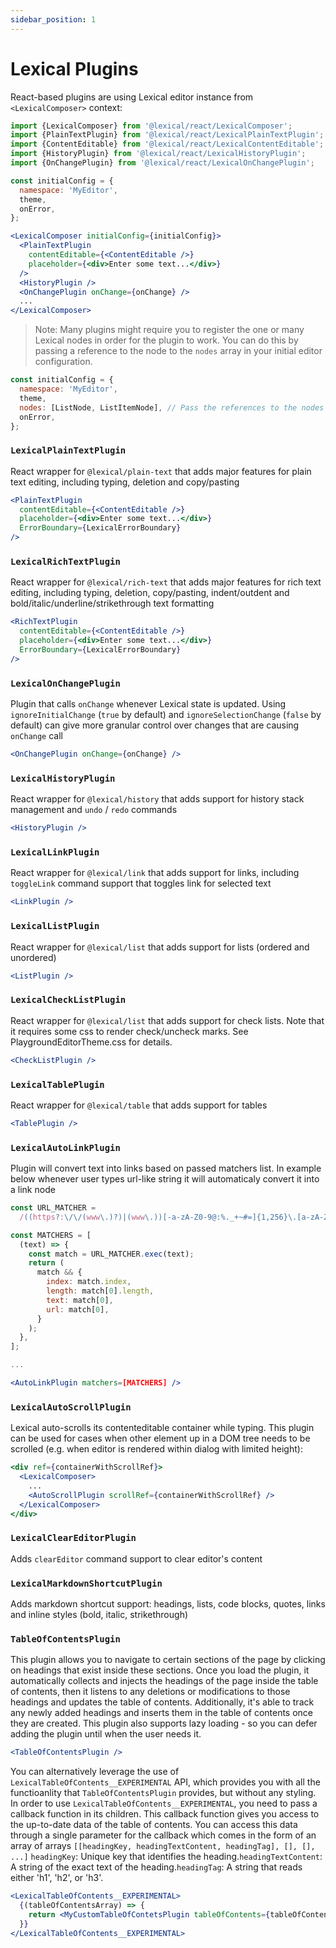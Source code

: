 ```yaml
---
sidebar_position: 1
---
```


# Lexical Plugins

React-based plugins are using Lexical editor instance from `<LexicalComposer>` context:

```js
import {LexicalComposer} from '@lexical/react/LexicalComposer';
import {PlainTextPlugin} from '@lexical/react/LexicalPlainTextPlugin';
import {ContentEditable} from '@lexical/react/LexicalContentEditable';
import {HistoryPlugin} from '@lexical/react/LexicalHistoryPlugin';
import {OnChangePlugin} from '@lexical/react/LexicalOnChangePlugin';
```

```jsx
const initialConfig = {
  namespace: 'MyEditor', 
  theme,
  onError,
};

<LexicalComposer initialConfig={initialConfig}>
  <PlainTextPlugin
    contentEditable={<ContentEditable />}
    placeholder={<div>Enter some text...</div>}
  />
  <HistoryPlugin />
  <OnChangePlugin onChange={onChange} />
  ...
</LexicalComposer>
```

> Note: Many plugins might require you to register the one or many Lexical nodes in order for the plugin to work. You can do this by passing a reference to the node to the `nodes` array in your initial editor configuration.

```jsx
const initialConfig = {
  namespace: 'MyEditor', 
  theme,
  nodes: [ListNode, ListItemNode], // Pass the references to the nodes here
  onError,
};
```

### `LexicalPlainTextPlugin`

React wrapper for `@lexical/plain-text` that adds major features for plain text editing, including typing, deletion and copy/pasting

```jsx
<PlainTextPlugin
  contentEditable={<ContentEditable />}
  placeholder={<div>Enter some text...</div>}
  ErrorBoundary={LexicalErrorBoundary}
/>
```

### `LexicalRichTextPlugin`

React wrapper for `@lexical/rich-text` that adds major features for rich text editing, including typing, deletion, copy/pasting, indent/outdent and bold/italic/underline/strikethrough text formatting

```jsx
<RichTextPlugin
  contentEditable={<ContentEditable />}
  placeholder={<div>Enter some text...</div>}
  ErrorBoundary={LexicalErrorBoundary}
/>
```

### `LexicalOnChangePlugin`

Plugin that calls `onChange` whenever Lexical state is updated. Using `ignoreInitialChange` (`true` by default) and `ignoreSelectionChange` (`false` by default) can give more granular control over changes that are causing `onChange` call

```jsx
<OnChangePlugin onChange={onChange} />
```

### `LexicalHistoryPlugin`

React wrapper for `@lexical/history` that adds support for history stack management and `undo` / `redo` commands

```jsx
<HistoryPlugin />
```

### `LexicalLinkPlugin`

React wrapper for `@lexical/link` that adds support for links, including `toggleLink` command support that toggles link for selected text

```jsx
<LinkPlugin />
```

### `LexicalListPlugin`

React wrapper for `@lexical/list` that adds support for lists (ordered and unordered)

```jsx
<ListPlugin />
```

### `LexicalCheckListPlugin`

React wrapper for `@lexical/list` that adds support for check lists. Note that it requires some css to render check/uncheck marks. See PlaygroundEditorTheme.css for details.

```jsx
<CheckListPlugin />
```

### `LexicalTablePlugin`

React wrapper for `@lexical/table` that adds support for tables

```jsx
<TablePlugin />
```

### `LexicalAutoLinkPlugin`

Plugin will convert text into links based on passed matchers list. In example below whenever user types url-like string it will automaticaly convert it into a link node

```jsx
const URL_MATCHER =
  /((https?:\/\/(www\.)?)|(www\.))[-a-zA-Z0-9@:%._+~#=]{1,256}\.[a-zA-Z0-9()]{1,6}\b([-a-zA-Z0-9()@:%_+.~#?&//=]*)/;

const MATCHERS = [
  (text) => {
    const match = URL_MATCHER.exec(text);
    return (
      match && {
        index: match.index,
        length: match[0].length,
        text: match[0],
        url: match[0],
      }
    );
  },
];

...

<AutoLinkPlugin matchers=[MATCHERS] />
```

### `LexicalAutoScrollPlugin`

Lexical auto-scrolls its contenteditable container while typing. This plugin can be used for cases when other element up in a DOM tree needs to be scrolled (e.g. when editor is rendered within dialog with limited height):

```jsx
<div ref={containerWithScrollRef}>
  <LexicalComposer>
    ...
    <AutoScrollPlugin scrollRef={containerWithScrollRef} />
  </LexicalComposer>
</div>
```

### `LexicalClearEditorPlugin`

Adds `clearEditor` command support to clear editor's content

### `LexicalMarkdownShortcutPlugin`

Adds markdown shortcut support: headings, lists, code blocks, quotes, links and inline styles (bold, italic, strikethrough)

### `TableOfContentsPlugin`
This plugin allows you to navigate to certain sections of the page by clicking on headings that exist inside these sections. Once you load the plugin, it automatically collects and injects the headings of the page inside the table of contents, then it listens to any deletions or modifications to those headings and updates the table of contents. Additionally, it's able to track any newly added headings and inserts them in the table of contents once they are created. This plugin also supports lazy loading - so you can defer adding the plugin until when the user needs it.
```jsx
<TableOfContentsPlugin />
```
You can alternatively leverage the use of `LexicalTableOfContents__EXPERIMENTAL` API, which provides you with all the functioanlity that `TableOfContentsPlugin` provides, but without any styling.
In order to use `LexicalTableOfContents__EXPERIMENTAL`, you need to pass a callback function in its children. This callback function gives you access to the up-to-date data of the table of contents. You can access this data through a single parameter for the callback which comes in the form of an array of arrays `[[headingKey, headingTextContent, headingTag], [], [], ...]`
`headingKey`: Unique key that identifies the heading.`headingTextContent`: A string of the exact text of the heading.`headingTag`: A string that reads either 'h1', 'h2', or 'h3'.
```jsx
<LexicalTableOfContents__EXPERIMENTAL>
  {(tableOfContentsArray) => {
    return <MyCustomTableOfContetsPlugin tableOfContents={tableOfContentsArray} />;
  }}
</LexicalTableOfContents__EXPERIMENTAL>
```
